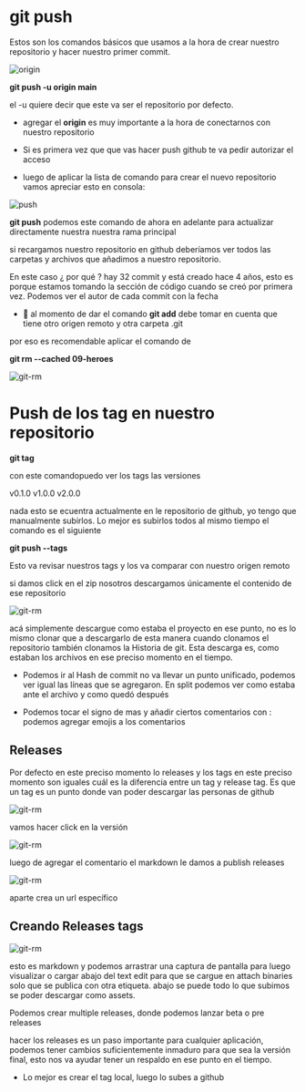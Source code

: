 # git push

Estos son los comandos básicos que usamos a la hora de crear nuestro
repositorio y hacer nuestro primer commit.

![origin](/images/create-newrepo.png)

**git push -u origin main**

el -u quiere decir que este va ser el repositorio por defecto.

- agregar el **origin** es muy importante a la hora de conectarnos con nuestro repositorio

- Si es primera vez que que vas hacer push github te va pedir autorizar
  el acceso

- luego de aplicar la lista de comando para crear el nuevo repositorio vamos apreciar esto en consola:

![push](/images/comandos-push.png)

**git push** podemos este comando de ahora en adelante para actualizar directamente nuestra nuestra rama principal

si recargamos nuestro repositorio en github deberíamos ver todos
las carpetas y archivos que añadimos a nuestro repositorio.

En este caso ¿ por qué ? hay 32 commit y está creado hace 4 años, esto es porque estamos tomando la sección de código cuando se creó por primera vez. Podemos ver el autor de cada commit con la fecha

- 👀 al momento de dar el comando **git add** debe tomar en cuenta que tiene otro origen remoto y otra carpeta .git

por eso es recomendable aplicar el comando de

**git rm --cached 09-heroes**

![git-rm](/images/git-rm.png)

# Push de los tag en nuestro repositorio

**git tag**

con este comandopuedo ver los tags las versiones

v0.1.0
v1.0.0
v2.0.0

nada esto se ecuentra actualmente en le repositorio de github, yo tengo que manualmente
subirlos. Lo mejor es subirlos todos al mismo tiempo el comando es el siguiente

**git push --tags**

Esto va revisar nuestros tags y los va comparar con nuestro origen remoto

si damos click en el zip nosotros descargamos únicamente el contenido de ese repositorio

![git-rm](/images/tags.png)

acá simplemente descargue como estaba el proyecto en ese punto, no es lo mismo clonar
que a descargarlo de esta manera cuando clonamos el repositorio también clonamos la
Historia de git. Esta descarga es, como estaban los archivos en ese preciso momento en el tiempo.

- Podemos ir al Hash de commit no va llevar un punto unificado, podemos ver igual las líneas que se agregaron. En split podemos ver como estaba ante el archivo y como quedó después

- Podemos tocar el signo de mas y añadir ciertos comentarios con : podemos agregar emojis
  a los comentarios

## Releases

Por defecto en este preciso momento lo releases y los tags en este preciso momento son iguales cuál es la diferencia entre un tag y release tag. Es que un tag es un punto donde van poder descargar las personas de github

![git-rm](/images/versiones.png)

vamos hacer click en la versión

![git-rm](/images/edit-releases-tag.png)

luego de agregar el comentario el markdown le damos a publish releases

![git-rm](/images/publish.png)

aparte crea un url específico

## Creando Releases tags

![git-rm](/images/creando-realese-tags.png)

esto es markdown y podemos arrastrar una captura de pantalla para luego visualizar o cargar abajo del text edit para que se cargue en attach binaries solo que se publica con otra etiqueta. abajo se puede todo lo que subimos se poder descargar como assets.

Podemos crear multiple releases, donde podemos lanzar beta o pre releases

hacer los releases es un paso importante para cualquier aplicación, podemos tener cambios suficientemente inmaduro para que sea la versión final, esto nos va ayudar tener un respaldo en ese punto en el tiempo.

- Lo mejor es crear el tag local, luego lo subes a github
